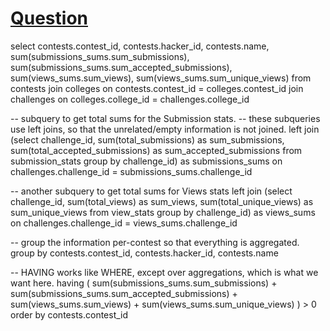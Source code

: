 # [Question](https://www.hackerrank.com/challenges/interviews/problem)

select 
  contests.contest_id, 
  contests.hacker_id, 
  contests.name,
  sum(submissions_sums.sum_submissions),
  sum(submissions_sums.sum_accepted_submissions),
  sum(views_sums.sum_views),
  sum(views_sums.sum_unique_views)
from contests 
join colleges on contests.contest_id = colleges.contest_id
join challenges on colleges.college_id = challenges.college_id

-- subquery to get total sums for the Submission stats.
-- these subqueries use left joins, so that the unrelated/empty information is not joined.
left join 
(select challenge_id,
  sum(total_submissions) as sum_submissions,
  sum(total_accepted_submissions) as sum_accepted_submissions
  from submission_stats 
  group by challenge_id) 
as submissions_sums
on challenges.challenge_id = submissions_sums.challenge_id

-- another subquery to get total sums for Views stats
left join
(select 
  challenge_id,
  sum(total_views) as sum_views,
  sum(total_unique_views) as sum_unique_views
  from view_stats group by challenge_id) 
as views_sums
on challenges.challenge_id = views_sums.challenge_id

-- group the information per-contest so that everything is aggregated.
group by contests.contest_id, contests.hacker_id, contests.name

-- HAVING works like WHERE, except over aggregations, which is what we want here.
having (
  sum(submissions_sums.sum_submissions) +
  sum(submissions_sums.sum_accepted_submissions) +
  sum(views_sums.sum_views) +
  sum(views_sums.sum_unique_views)
) > 0
order by contests.contest_id
